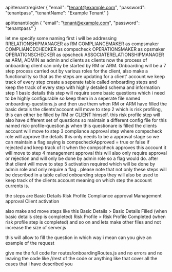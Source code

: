 api/tenant/register
{
    "email": "tenant@example.com",
    "password": "tenantpass",
    "tenantName": "Example Tenant"
}


api/tenant/login
{
    "email": "tenant@example.com",
    "password": "tenantpass"
}




let me specify some naming first i will be addressing RRELATIONSHIPMANAGER as RM COMPLIANCEMAKER as compsmaker COMPLIANCECHECKER as compscheck OPERATIONSMAKER as opsmaker OPERATIONSCHECKER as opscheck ASSOCIATERELATIONSHIPMANAGER as ARM, ADMIN as admin and clients as clients
now the process of onboarding client can only be started by RM or ARM.
Onboarding will be a 7 step process carried out by various roles for the client, also make a functionality so that as the steps are updating for a client' account we keep track of every step create a seperate table called onboarding steps and keep the track of every step with highly detailed schema and information
step 1 basic details
this step will require some basic questions which i need to be highly configurable so keep them in a seperate file named onboarding-questions.js and then use them
when RM or ARM have filled the basic details the clients'account will move to step 2 which is risk profiling, this can either be filled by RM or CLIENT himself.
this risk profile step will also have different set of questions so maintain a different config file for this named risk-profile-question.js 
when this questionare is filled the clients account will move to step 3 compliance approval step where compscheck role will approve the details this only needs to be a approval stage so we can maintain a flag saying is compscheckApproved = true or false if rejected and keep track of it
when the compscheck approves this account it will move to step 4 management approval this will also only require approval or rejection and will only be done by admin role so a flag would do.
after that client will move to step 5 activation required which will be done by admin role and only require a flag . please note that not only these steps will be described in a table called onboarding steps they will also be used to keep track of the clients account meaning on which step the account currents is.
 
the steps are 
Basic Details
Risk Profile
Compliance approval
Management approval
Client activation

also make and move steps like this Basic Details > Basic Details Filled (when basic details step is completed) Risk Profile > Risk Profile Completed (when risk profile step is completed) and so on 
and lets make other files and not increase the size of server.js





this will allow to fill the question in which way i mean can you give an example of the request



give me the full code for routes/onboardingRoutes.js and no errors and no leaving the code like //rest of the code or anything like that cover all the cases that i have described you 